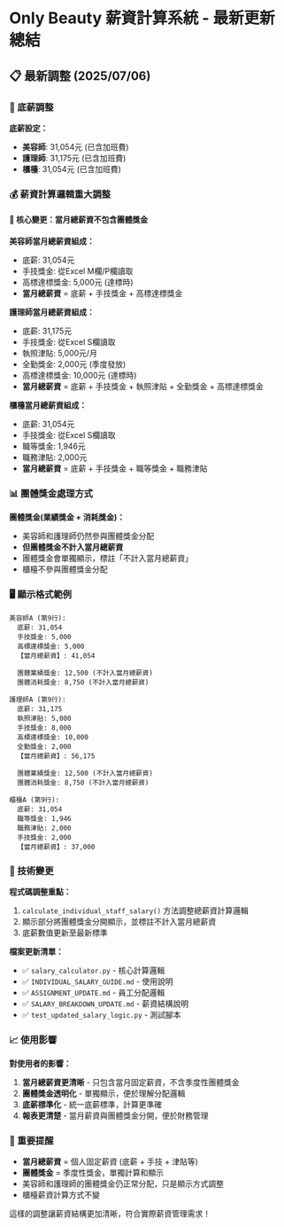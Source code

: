 # Only Beauty 薪資計算系統 - 最新更新總結

## 📋 最新調整 (2025/07/06)

### 🔄 底薪調整

**底薪設定：**
- **美容師**: 31,054元 (已含加班費)
- **護理師**: 31,175元 (已含加班費)  
- **櫃檯**: 31,054元 (已含加班費)

### 💰 薪資計算邏輯重大調整

#### 🎯 核心變更：當月總薪資不包含團體獎金

**美容師當月總薪資組成：**
- 底薪: 31,054元
- 手技獎金: 從Excel M欄/P欄讀取
- 高標達標獎金: 5,000元 (達標時)
- **當月總薪資** = 底薪 + 手技獎金 + 高標達標獎金

**護理師當月總薪資組成：**
- 底薪: 31,175元
- 手技獎金: 從Excel S欄讀取
- 執照津貼: 5,000元/月
- 全勤獎金: 2,000元 (季度發放)
- 高標達標獎金: 10,000元 (達標時)
- **當月總薪資** = 底薪 + 手技獎金 + 執照津貼 + 全勤獎金 + 高標達標獎金

**櫃檯當月總薪資組成：**
- 底薪: 31,054元
- 手技獎金: 從Excel S欄讀取
- 職等獎金: 1,946元
- 職務津貼: 2,000元
- **當月總薪資** = 底薪 + 手技獎金 + 職等獎金 + 職務津貼

### 📊 團體獎金處理方式

**團體獎金(業績獎金 + 消耗獎金)：**
- 美容師和護理師仍然參與團體獎金分配
- **但團體獎金不計入當月總薪資**
- 團體獎金會單獨顯示，標註「不計入當月總薪資」
- 櫃檯不參與團體獎金分配

### 🖥️ 顯示格式範例

```
美容師A (第9行):
  底薪: 31,054
  手技獎金: 5,000
  高標達標獎金: 5,000
  【當月總薪資】: 41,054
  
  團體業績獎金: 12,500 (不計入當月總薪資)
  團體消耗獎金: 8,750 (不計入當月總薪資)

護理師A (第9行):
  底薪: 31,175
  執照津貼: 5,000
  手技獎金: 8,000
  高標達標獎金: 10,000
  全勤獎金: 2,000
  【當月總薪資】: 56,175
  
  團體業績獎金: 12,500 (不計入當月總薪資)
  團體消耗獎金: 8,750 (不計入當月總薪資)

櫃檯A (第9行):
  底薪: 31,054
  職等獎金: 1,946
  職務津貼: 2,000
  手技獎金: 2,000
  【當月總薪資】: 37,000
```

### 🔧 技術變更

**程式碼調整重點：**
1. `calculate_individual_staff_salary()` 方法調整總薪資計算邏輯
2. 顯示部分將團體獎金分開顯示，並標註不計入當月總薪資
3. 底薪數值更新至最新標準

**檔案更新清單：**
- ✅ `salary_calculator.py` - 核心計算邏輯
- ✅ `INDIVIDUAL_SALARY_GUIDE.md` - 使用說明
- ✅ `ASSIGNMENT_UPDATE.md` - 員工分配邏輯
- ✅ `SALARY_BREAKDOWN_UPDATE.md` - 薪資結構說明
- ✅ `test_updated_salary_logic.py` - 測試腳本

### 📈 使用影響

**對使用者的影響：**
1. **當月總薪資更清晰** - 只包含當月固定薪資，不含季度性團體獎金
2. **團體獎金透明化** - 單獨顯示，便於理解分配邏輯
3. **底薪標準化** - 統一底薪標準，計算更準確
4. **報表更清楚** - 當月薪資與團體獎金分開，便於財務管理

### 🎯 重要提醒

- **當月總薪資** = 個人固定薪資 (底薪 + 手技 + 津貼等)
- **團體獎金** = 季度性獎金，單獨計算和顯示
- 美容師和護理師的團體獎金仍正常分配，只是顯示方式調整
- 櫃檯薪資計算方式不變

這樣的調整讓薪資結構更加清晰，符合實際薪資管理需求！
